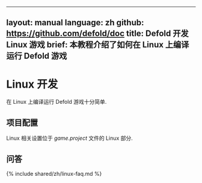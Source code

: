 
---
layout: manual
language: zh
github: https://github.com/defold/doc
title: Defold 开发 Linux 游戏
brief: 本教程介绍了如何在 Linux 上编译运行 Defold 游戏
---

# Linux 开发

在 Linux 上编译运行 Defold 游戏十分简单.

## 项目配置

Linux 相关设置位于 *game.project* 文件的 Linux 部分.

## 问答
{% include shared/zh/linux-faq.md %}
